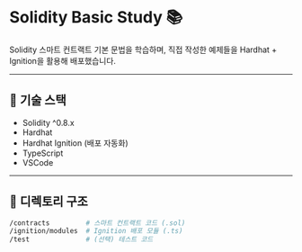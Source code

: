 # Solidity Basic Study 📚

Solidity 스마트 컨트랙트 기본 문법을 학습하며, 직접 작성한 예제들을 Hardhat + Ignition을 활용해 배포했습니다.

---

## 🔧 기술 스택

- Solidity ^0.8.x
- Hardhat
- Hardhat Ignition (배포 자동화)
- TypeScript
- VSCode

---

## 📂 디렉토리 구조

```bash
/contracts         # 스마트 컨트랙트 코드 (.sol)
/ignition/modules  # Ignition 배포 모듈 (.ts)
/test              # (선택) 테스트 코드
```
